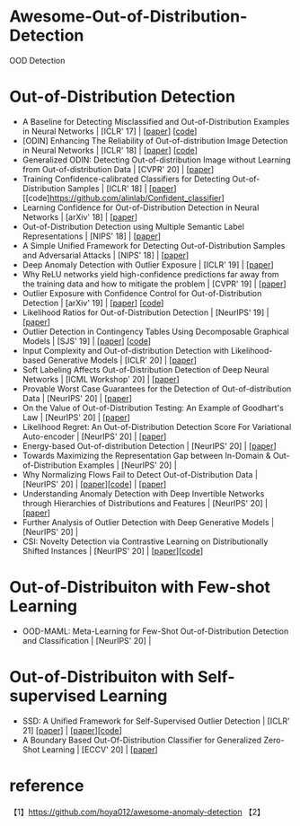 # Awesome-Out-of-Distribution-Detection
OOD Detection

# Out-of-Distribution Detection 
- A Baseline for Detecting Misclassified and Out-of-Distribution Examples in Neural Networks | [ICLR' 17] | [[paper](https://arxiv.org/pdf/1610.02136.pdf)] [[code](https://github.com/hendrycks/error-detection)] 
- [ODIN] Enhancing The Reliability of Out-of-distribution Image Detection in Neural Networks | [ICLR' 18] | [[paper](https://arxiv.org/pdf/1706.02690.pdf)] [[code](https://github.com/facebookresearch/odin)]
- Generalized ODIN: Detecting Out-of-distribution Image without Learning from Out-of-distribution Data | [CVPR' 20] | [[paper](https://openaccess.thecvf.com/content_CVPR_2020/papers/Hsu_Generalized_ODIN_Detecting_Out-of-Distribution_Image_Without_Learning_From_Out-of-Distribution_Data_CVPR_2020_paper.pdf)]
- Training Confidence-calibrated Classifiers for Detecting Out-of-Distribution Samples | [ICLR' 18] | [[paper](https://arxiv.org/pdf/1711.09325.pdf)] [[code]https://github.com/alinlab/Confident_classifier]
- Learning Confidence for Out-of-Distribution Detection in Neural Networks | [arXiv' 18] | [[paper](https://arxiv.org/pdf/1802.04865.pdf)] 
- Out-of-Distribution Detection using Multiple Semantic Label Representations | [NIPS' 18] | [[paper](http://papers.nips.cc/paper/7967-out-of-distribution-detection-using-multiple-semantic-label-representations.pdf)] 
- A Simple Unified Framework for Detecting Out-of-Distribution Samples and Adversarial Attacks | [NIPS' 18] | [[paper](http://papers.nips.cc/paper/7947-a-simple-unified-framework-for-detecting-out-of-distribution-samples-and-adversarial-attacks.pdf)] 
- Deep Anomaly Detection with Outlier Exposure | [ICLR' 19] | [[paper](https://openreview.net/pdf?id=HyxCxhRcY7)] 
- Why ReLU networks yield high-confidence predictions far away from the training data and how to mitigate the problem | [CVPR' 19] | [[paper](https://arxiv.org/pdf/1812.05720.pdf)] 
- Outlier Exposure with Confidence Control for Out-of-Distribution Detection | [arXiv' 19] | [[paper](https://arxiv.org/abs/1906.03509v2)]  [[code](https://github.com/nazim1021/OOD-detection-using-OECC)]
- Likelihood Ratios for Out-of-Distribution Detection | [NeurIPS' 19] | [[paper](https://arxiv.org/pdf/1906.02845.pdf)] 
- Outlier Detection in Contingency Tables Using Decomposable Graphical Models | [SJS' 19] | [[paper](https://onlinelibrary.wiley.com/doi/epdf/10.1111/sjos.12407)]  [[code](https://github.com/mlindsk/molic)]
- Input Complexity and Out-of-distribution Detection with Likelihood-based Generative Models | [ICLR' 20] | [[paper](https://openreview.net/pdf?id=SyxIWpVYvr)] 
- Soft Labeling Affects Out-of-Distribution Detection of Deep Neural Networks | [ICML Workshop' 20] | [[paper](https://arxiv.org/abs/2007.03212)] 
- Provable Worst Case Guarantees for the Detection of Out-of-distribution Data | [NeurIPS' 20] | [[paper](https://arxiv.org/pdf/2007.08473.pdf)] 
- On the Value of Out-of-Distribution Testing: An Example of Goodhart's Law | [NeurIPS' 20] | [[paper](https://arxiv.org/pdf/2005.09241.pdf)] 
- Likelihood Regret: An Out-of-Distribution Detection Score For Variational Auto-encoder | [NeurIPS' 20] | [[paper](https://arxiv.org/pdf/2003.02977.pdf)] 
- Energy-based Out-of-distribution Detection | [NeurIPS' 20] | [[paper](https://arxiv.org/pdf/2010.03759.pdf)] 
- Towards Maximizing the Representation Gap between In-Domain & Out-of-Distribution Examples | [NeurIPS' 20] | 
- Why Normalizing Flows Fail to Detect Out-of-Distribution Data | [NeurIPS' 20] | [[paper]()][[code](https://github.com/PolinaKirichenko/flows_ood)] | [[paper](https://arxiv.org/pdf/2006.08545.pdf)] 
- Understanding Anomaly Detection with Deep Invertible Networks through Hierarchies of Distributions and Features | [NeurIPS' 20] | [[paper](https://arxiv.org/pdf/2006.10848.pdf)] 
- Further Analysis of Outlier Detection with Deep Generative Models | [NeurIPS' 20] | 
- CSI: Novelty Detection via Contrastive Learning on Distributionally Shifted Instances | [NeurIPS' 20] | [[paper](https://arxiv.org/pdf/2007.08176.pdf)][[code](https://github.com/alinlab/CSI)]


# Out-of-Distribuiton with Few-shot Learning
- OOD-MAML: Meta-Learning for Few-Shot Out-of-Distribution Detection and Classification | [NeurIPS' 20] | 


# Out-of-Distribuiton with Self-supervised Learning
- SSD: A Unified Framework for Self-Supervised Outlier Detection | [ICLR' 21] [[paper](https://openreview.net/forum?id=v5gjXpmR8J)]  | [[paper]()][[code](https://github.com/inspire-group/SSD)]
- A Boundary Based Out-Of-Distribution Classifier for Generalized Zero-Shot Learning | [ECCV' 20] | [[paper](https://www.ecva.net/papers/eccv_2020/papers_ECCV/papers/123690562.pdf)] 






# reference
【1】https://github.com/hoya012/awesome-anomaly-detection
【2】





